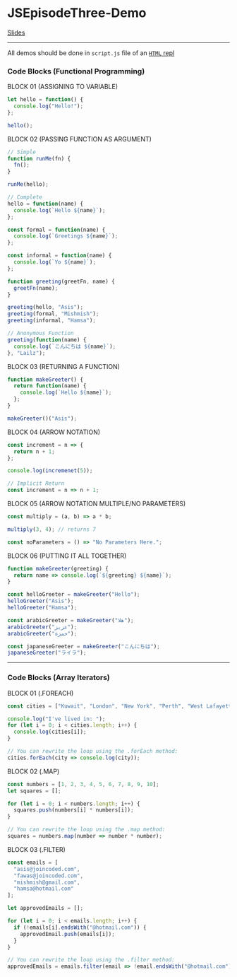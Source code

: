 # JSEpisodeThree-Demo

[Slides](https://docs.google.com/presentation/d/1Jf6Dj5KhhUJZ-2sbSBAeLZb4ZeI5SxmfaBnvyNpqw2k/)

---

All demos should be done in `script.js` file of an [`HTML` repl](https://repl.it/languages/html)

### Code Blocks (Functional Programming)

BLOCK 01 (ASSIGNING TO VARIABLE)

```javascript
let hello = function() {
  console.log("Hello!");
};

hello();
```

BLOCK 02 (PASSING FUNCTION AS ARGUMENT)

```javascript
// Simple
function runMe(fn) {
  fn();
}

runMe(hello);

// Complete
hello = function(name) {
  console.log(`Hello ${name}`);
};

const formal = function(name) {
  console.log(`Greetings ${name}`);
};

const informal = function(name) {
  console.log(`Yo ${name}`);
};

function greeting(greetFn, name) {
  greetFn(name);
}

greeting(hello, "Asis");
greeting(formal, "Mishmish");
greeting(informal, "Hamsa");

// Anonymous Function
greeting(function(name) {
  console.log(`こんにちは ${name}`);
}, "Lailz");
```

BLOCK 03 (RETURNING A FUNCTION)

```javascript
function makeGreeter() {
  return function(name) {
    console.log(`Hello ${name}`);
  };
}

makeGreeter()("Asis");
```

BLOCK 04 (ARROW NOTATION)

```javascript
const increment = n => {
  return n + 1;
};

console.log(incremenet(5));

// Implicit Return
const increment = n => n + 1;
```

BLOCK 05 (ARROW NOTATION MULTIPLE/NO PARAMETERS)

```javascript
const multiply = (a, b) => a * b;

multiply(3, 4); // returns 7

const noParameters = () => "No Parameters Here.";
```

BLOCK 06 (PUTTING IT ALL TOGETHER)

```javascript
function makeGreeter(greeting) {
  return name => console.log(`${greeting} ${name}`);
}

const helloGreeter = makeGreeter("Hello");
helloGreeter("Asis");
helloGreeter("Hamsa");

const arabicGreeter = makeGreeter("هلا");
arabicGreeter("عزيز");
arabicGreeter("حمزة");

const japaneseGreeter = makeGreeter("こんにちは");
japaneseGreeter("ライラ");
```

---

### Code Blocks (Array Iterators)

BLOCK 01 (.FOREACH)

```javascript
const cities = ["Kuwait", "London", "New York", "Perth", "West Lafayette"];

console.log("I've lived in: ");
for (let i = 0; i < cities.length; i++) {
  console.log(cities[i]);
}

// You can rewrite the loop using the .forEach method:
cities.forEach(city => console.log(city));
```

BLOCK 02 (.MAP)

```javascript
const numbers = [1, 2, 3, 4, 5, 6, 7, 8, 9, 10];
let squares = [];

for (let i = 0; i < numbers.length; i++) {
  squares.push(numbers[i] * numbers[i]);
}

// You can rewrite the loop using the .map method:
squares = numbers.map(number => number * number);
```

BLOCK 03 (.FILTER)

```javascript
const emails = [
  "asis@joincoded.com",
  "fawas@joincoded.com",
  "mishmish@gmail.com",
  "hamsa@hotmail.com"
];

let approvedEmails = [];

for (let i = 0; i < emails.length; i++) {
  if (!emails[i].endsWith("@hotmail.com")) {
    approvedEmail.push(emails[i]);
  }
}

// You can rewrite the loop using the .filter method:
approvedEmails = emails.filter(email => !email.endsWith("@hotmail.com"));
```
